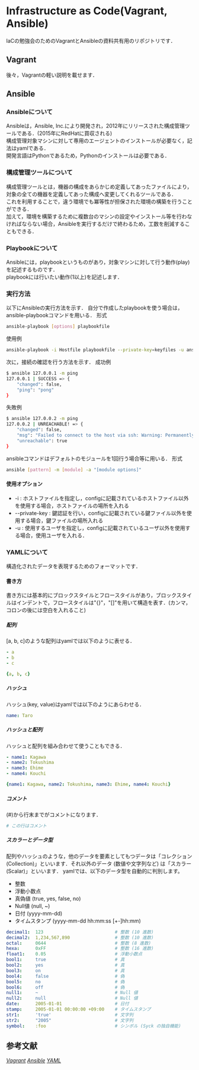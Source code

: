 # Infrastructure as Code(Vagrant, Ansible)

IaCの勉強会のためのVagrantとAnsibleの資料共有用のリポジトリです．

## Vagrant

後々，Vagrantの軽い説明を載せます．

## Ansible

### Ansibleについて

Ansibleは，Ansible, Inc.により開発され，2012年にリリースされた構成管理ツールである．(2015年にRedHatに買収される)  
構成管理対象マシンに対して専用のエージェントのインストールが必要なく，記法はyamlである．  
開発言語はPythonであるため，Pythonのインストールは必要である．  

### 構成管理ツールについて

構成管理ツールとは，機器の構成をあらかじめ定義してあったファイルにより，対象の全ての機器を定義してあった構成へ変更してくれるツールである．  
これを利用することで，違う環境でも冪等性が担保された環境の構築を行うことができる．  
加えて，環境を構築するために複数台のマシンの設定やインストール等を行わなければならない場合，Ansibleを実行するだけで終わるため，工数を削減することもできる．  

### Playbookについて

Ansibleには，playbookというものがあり，対象マシンに対して行う動作(play)を記述するものです．  
playbookには行いたい動作(1以上)を記述します．

### 実行方法

以下にAnsibleの実行方法を示す．
自分で作成したplaybookを使う場合は，ansible-playbookコマンドを用いる．
形式

```bash
ansible-playbook [options] playbookfile
```

使用例

```bash
ansible-playbook -i Hostfile playbookfile --private-key=keyfiles -u ansible
```

次に，接続の確認を行う方法を示す．
成功例

```bash
$ ansible 127.0.0.1 -m ping
127.0.0.1 | SUCCESS => {
    "changed": false,
    "ping": "pong"
}
```

失敗例

```bash
$ ansible 127.0.0.2 -m ping
127.0.0.2 | UNREACHABLE! => {
    "changed": false,
    "msg": "Failed to connect to the host via ssh: Warning: Permanently added '127.0.0.2' (ECDSA) to the list of known hosts.\r\nhata@127.0.0.2: Permission denied (publickey).\r\n",
    "unreachable": true
}
```

ansibleコマンドはデフォルトのモジュールを1回行う場合等に用いる．
形式

```bash
ansible [pattern] -m [module] -a "[module options]"
```

#### 使用オプション

- -i : ホストファイルを指定し，configに記載されているホストファイル以外を使用する場合，ホストファイルの場所を入れる
- --private-key : 鍵認証を行い，configに記載されている鍵ファイル以外を使用する場合，鍵ファイルの場所入れる
- -u : 使用するユーザを指定し，configに記載されているユーザ以外を使用する場合，使用ユーザを入れる．

### YAMLについて

構造化されたデータを表現するためのフォーマットです．

#### 書き方

書き方には基本的にブロックスタイルとフロースタイルがあり，ブロックスタイルはインデントで，フロースタイルは"{}"，"[]"を用いて構造を表す．(カンマ，コロンの後には空白を入れること)

##### 配列

[a, b, c]のような配列はyamlでは以下のように表せる．

```yaml
- a
- b
- c

{a, b, c}
```

##### ハッシュ

ハッシュ(key, value)はyamlでは以下のようにあらわせる．

```yaml
name: Taro
```

##### ハッシュと配列

ハッシュと配列を組み合わせて使うこともできる．

```yaml
- name1: Kagawa
- name2: Tokushima
- name3: Ehime
- name4: Kouchi

{name1: Kagawa, name2: Tokushima, name3: Ehime, name4: Kouchi}
```

##### コメント

(#)から行末までがコメントになります．

```yaml
# この行はコメント
```

##### スカラーとデータ型

配列やハッシュのような，他のデータを要素としてもつデータは「コレクション (Collection)」といいます．それ以外のデータ (数値や文字列など) は「スカラー (Scalar)」といいます．
yamlでは、以下のデータ型を自動的に判別します。

- 整数
- 浮動小数点
- 真偽値 (true, yes, false, no)
- Null値 (null, ~)
- 日付 (yyyy-mm-dd)
- タイムスタンプ (yyyy-mm-dd hh:mm:ss [+-]hh:mm)

```yaml
decimal1:  123                           # 整数 (10 進数)
decimal2:  1,234,567,890                 # 整数 (10 進数)
octal:     0644                          # 整数 (8 進数)
hexa:      0xFF                          # 整数 (16 進数)
float1:    0.05                          # 浮動小数点
bool1:     true                          # 真
bool2:     yes                           # 真
bool3:     on                            # 真
bool4:     false                         # 偽
bool5:     no                            # 偽
bool6:     off                           # 偽
null1:     ~                             # Null 値
null2:     null                          # Null 値
date:      2005-01-01                    # 日付
stamp:     2005-01-01 00:00:00 +09:00    # タイムスタンプ
str1:      'true'                        # 文字列
str2:      "2005"                        # 文字列
symbol:    :foo                          # シンボル (Syck の独自機能)
```

## 参考文献

[*Vagrant*](https://www.vagrantup.com/)
[*Ansible*](https://docs.ansible.com/index.html)
[*YAML*](https://magazine.rubyist.net/articles/0009/0009-YAML.html)
